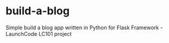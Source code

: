 # build-a-blog
Simple build a blog app written in Python for Flask Framework - LaunchCode LC101 project
